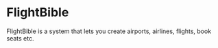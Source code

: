 # FlightBible
FlightBible is a system that lets you create airports, airlines, flights, book seats etc.
